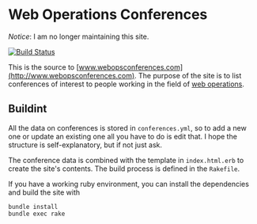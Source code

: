 # Web Operations Conferences

_Notice_: I am no longer maintaining this site.

[![Build Status](https://travis-ci.org/webopsconferences/webopsconferences.github.io.svg?branch=master)](https://travis-ci.org/webopsconferences/webopsconferences.github.io)

This is the source to [www.webopsconferences.com](http://www.webopsconferences.com). The purpose of the site is to list conferences of interest to people working in the field of [web operations](http://omniti.com/seeds/what-is-web-operations).

## Buildint

All the data on conferences is stored in `conferences.yml`,  so to add a new one or update an existing one all you have to do is edit that. I hope the structure is self-explanatory, but if not just ask.

The conference data is combined with the template in `index.html.erb` to create the site's contents. The build process is defined in the `Rakefile`.

If you have a working ruby environment, you can install the dependencies and build the site with

    bundle install
    bundle exec rake
